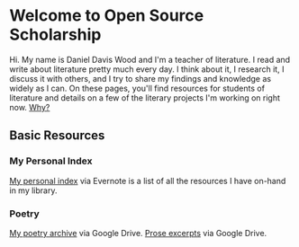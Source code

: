 # Welcome to Open Source Scholarship

Hi. My name is Daniel Davis Wood and I'm a teacher of literature. I read and write about literature pretty much every day. I think about it, I research it, I discuss it with others, and I try to share my findings and knowledge as widely as I can. On these pages, you'll find resources for students of literature and details on a few of the literary projects I'm working on right now. [Why?](rational.md)

## Basic Resources

### My Personal Index

[My personal index](https://www.evernote.com/shard/s192/sh/4cc64c94-92be-4502-9312-79fabdcc859b/1dc522c07efe5e51e4e969f851cd1f0a) via Evernote is a list of all the resources I have on-hand in my library.

### Poetry
[My poetry archive](https://drive.google.com/open?id=0B_FDz9fGePxpMnhENHFrWjBWTGc) via Google Drive.
[Prose excerpts](https://drive.google.com/open?id=0B_FDz9fGePxpZzZITFVZSFBMZEU) via Google Drive.
